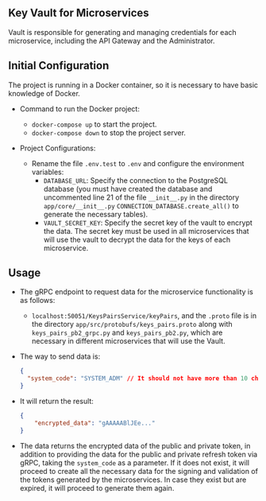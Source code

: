 ## Key Vault for Microservices
Vault is responsible for generating and managing credentials for each microservice, including the API Gateway and the Administrator.

## Initial Configuration
The project is running in a Docker container, so it is necessary to have basic knowledge of Docker.

- Command to run the Docker project:
  - ```docker-compose up``` to start the project.
  - ```docker-compose down``` to stop the project server.

- Project Configurations:
  - Rename the file ```.env.test``` to ```.env``` and configure the environment variables:
    - ```DATABASE_URL```: Specify the connection to the PostgreSQL database (you must have created the database and uncommented line 21 of the file ```__init__.py``` in the directory ```app/core/__init__.py``` ```CONNECTION_DATABASE.create_all()``` to generate the necessary tables).
    - ```VAULT_SECRET_KEY```: Specify the secret key of the vault to encrypt the data. The secret key must be used in all microservices that will use the vault to decrypt the data for the keys of each microservice.

## Usage
- The gRPC endpoint to request data for the microservice functionality is as follows:
  - ```localhost:50051/KeysPairsService/keyPairs```, and the ```.proto``` file is in the directory ```app/src/protobufs/keys_pairs.proto``` along with ```keys_pairs_pb2_grpc.py``` and ```keys_pairs_pb2.py```, which are necessary in different microservices that will use the Vault.

- The way to send data is:
  ```json
  {
    "system_code": "SYSTEM_ADM" // It should not have more than 10 characters.
  }
  ```

- It will return the result:
    ```json
	{
    	"encrypted_data": "gAAAAABlJEe..."
	}
	```

- The data returns the encrypted data of the public and private token, in addition to providing the data for the public and private refresh token via gRPC, taking the ```system_code``` as a parameter. If it does not exist, it will proceed to create all the necessary data for the signing and validation of the tokens generated by the microservices. In case they exist but are expired, it will proceed to generate them again.